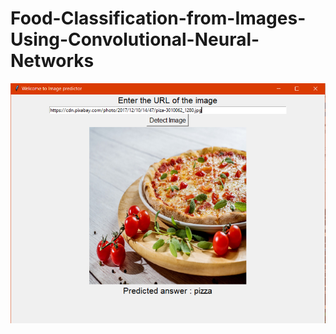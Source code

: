 # Food-Classification-from-Images-Using-Convolutional-Neural-Networks

![GUI](https://raw.githubusercontent.com/Kemanth/Food-Classification-from-Images-Using-Convolutional-Neural-Networks/master/screenshot.PNG)
